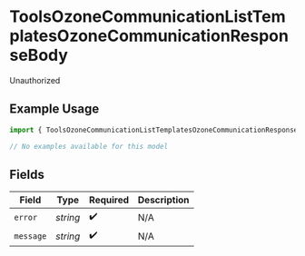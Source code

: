 # ToolsOzoneCommunicationListTemplatesOzoneCommunicationResponseBody

Unauthorized

## Example Usage

```typescript
import { ToolsOzoneCommunicationListTemplatesOzoneCommunicationResponseBody } from "bluesky/models/errors";

// No examples available for this model
```

## Fields

| Field              | Type               | Required           | Description        |
| ------------------ | ------------------ | ------------------ | ------------------ |
| `error`            | *string*           | :heavy_check_mark: | N/A                |
| `message`          | *string*           | :heavy_check_mark: | N/A                |